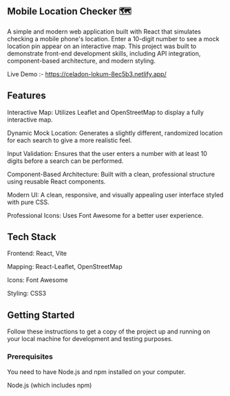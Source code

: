 ## Mobile Location Checker 🗺️
A simple and modern web application built with React that simulates checking a mobile phone's location. Enter a 10-digit number to see a mock location pin appear on an interactive map. This project was built to demonstrate front-end development skills, including API integration, component-based architecture, and modern styling.

Live Demo :- https://celadon-lokum-8ec5b3.netlify.app/

## Features
Interactive Map: Utilizes Leaflet and OpenStreetMap to display a fully interactive map.

Dynamic Mock Location: Generates a slightly different, randomized location for each search to give a more realistic feel.

Input Validation: Ensures that the user enters a number with at least 10 digits before a search can be performed.

Component-Based Architecture: Built with a clean, professional structure using reusable React components.

Modern UI: A clean, responsive, and visually appealing user interface styled with pure CSS.

Professional Icons: Uses Font Awesome for a better user experience.

## Tech Stack
Frontend: React, Vite

Mapping: React-Leaflet, OpenStreetMap

Icons: Font Awesome

Styling: CSS3

## Getting Started
Follow these instructions to get a copy of the project up and running on your local machine for development and testing purposes.

### Prerequisites
You need to have Node.js and npm installed on your computer.

Node.js (which includes npm)